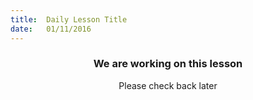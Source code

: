 ```yaml
---
title:  Daily Lesson Title
date:   01/11/2016
---
```


### <center>We are working on this lesson</center> 

 <center>Please check back later</center>